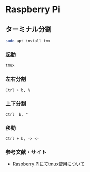 # Raspberry Pi

## ターミナル分割
```bash
sudo apt install tmx
```
### 起動
```bash
tmux
```

### 左右分割
```
Ctrl + b, %
```

### 上下分割
```
Ctrl  b, "
```

### 移動
```
Ctrl + b, -> <-
```

### 参考文献・サイト

- [Raspberry PIにてtmux使用について](https://qiita.com/neomi/items/24d56ac571d066d0089b)
